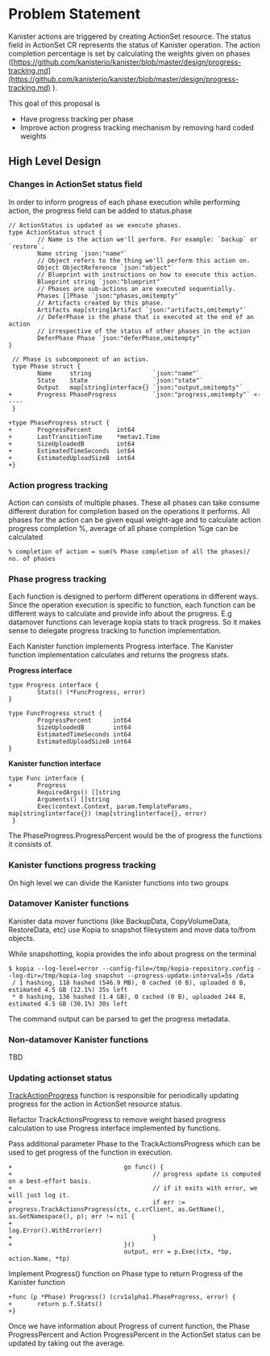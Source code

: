 # Problem Statement

Kanister actions are triggered by creating ActionSet resource. The status field in ActionSet CR represents the status of Kanister operation. The action completion percentage is set by calculating the weights given on phases ([https://github.com/kanisterio/kanister/blob/master/design/progress-tracking.md](https://github.com/kanisterio/kanister/blob/master/design/progress-tracking.md) ).

This goal of this proposal is

- Have progress tracking per phase
- Improve action progress tracking mechanism by removing hard coded weights

## High Level Design

### Changes in ActionSet status field

In order to inform progress of each phase execution while performing action, the progress field can be added to status.phase

```
// ActionStatus is updated as we execute phases.
type ActionStatus struct {
        // Name is the action we'll perform. For example: `backup` or `restore`.
        Name string `json:"name"`
        // Object refers to the thing we'll perform this action on.
        Object ObjectReference `json:"object"`
        // Blueprint with instructions on how to execute this action.
        Blueprint string `json:"blueprint"`
        // Phases are sub-actions an are executed sequentially.
        Phases []Phase `json:"phases,omitempty"`
        // Artifacts created by this phase.
        Artifacts map[string]Artifact `json:"artifacts,omitempty"`
        // DeferPhase is the phase that is executed at the end of an action
        // irrespective of the status of other phases in the action
        DeferPhase Phase `json:"deferPhase,omitempty"`
}

 // Phase is subcomponent of an action.
 type Phase struct {
        Name     string                 `json:"name"`
        State    State                  `json:"state"`
        Output   map[string]interface{} `json:"output,omitempty"`
+       Progress PhaseProgress          `json:"progress,omitempty"` <-----
 }

+type PhaseProgress struct {
+       ProgressPercent       int64
+       LastTransitionTime    *metav1.Time
+       SizeUploadedB         int64
+       EstimatedTimeSeconds  int64
+       EstimatedUploadSizeB  int64
+}
```

### Action progress tracking

Action can consists of multiple phases. These all phases can take consume different duration for completion based on the operations it performs. All phases for the action can be given equal weight-age and to calculate action progress completion %, average of all phase completion %ge can be calculated

```
% completion of action = sum(% Phase completion of all the phases)/ no. of phases
```

### Phase progress tracking

Each function is designed to perform different operations in different ways. Since the operation execution is specific to function, each function can be different ways to calculate and provide info about the progress. E.g datamover functions can leverage kopia stats to track progress. So it makes sense to delegate progress tracking to function implementation.

Each Kanister function implements Progress interface. The Kanister function implementation calculates and returns the progress stats.

**Progress interface**

```
type Progress interface {
        Stats() (*FuncProgress, error)
}

type FuncProgress struct {
        ProgressPercent      int64
        SizeUploadedB        int64
        EstimatedTimeSeconds int64
        EstimatedUploadSizeB int64
}
```

**Kanister function interface**

```
type Func interface {
+       Progress
        RequiredArgs() []string
        Arguments() []string
        Exec(context.Context, param.TemplateParams, map[string]interface{}) (map[string]interface{}, error)
 }
```

The PhaseProgress.ProgressPercent would be the of progress the functions it consists of.

### Kanister functions progress tracking

On high level we can divide the Kanister functions into two groups

### Datamover Kanister functions

Kanister data mover functions (like BackupData, CopyVolumeData, RestoreData, etc) use Kopia to snapshot filesystem and move data to/from objects.

While snapshotting, kopia provides the info about progress on the terminal

```
$ kopia --log-level=error --config-file=/tmp/kopia-repository.config --log-dir=/tmp/kopia-log snapshot --progress-update-interval=5s /data
 / 1 hashing, 118 hashed (546.9 MB), 0 cached (0 B), uploaded 0 B, estimated 4.5 GB (12.1%) 35s left
 * 0 hashing, 136 hashed (1.4 GB), 0 cached (0 B), uploaded 244 B, estimated 4.5 GB (30.1%) 30s left
```

The command output can be parsed to get the progress metadata.

### Non-datamover Kanister functions

TBD

### Updating actionset status

[TrackActionProgress](https://github.com/kanisterio/kanister/blob/master/pkg/progress/action.go#L47) function is responsible for periodically updating progress for the action in ActionSet resource status.

Refactor TrackActionsProgress to remove weight based progress calculation to use Progress interface implemented by functions.

Pass additional parameter Phase to the TrackActionsProgress which can be used to get progress of the function in execution.

```
+                               go func() {
+                                       // progress update is computed on a best-effort basis.
+                                       // if it exits with error, we will just log it.
+                                       if err := progress.TrackActionsProgress(ctx, c.crClient, as.GetName(), as.GetNamespace(), p); err != nil {
+                                               log.Error().WithError(err)
+                                       }
+                               }()
                                output, err = p.Exec(ctx, *bp, action.Name, *tp)

```

Implement Progress() function on Phase type to return Progress of the Kanister function

```
+func (p *Phase) Progress() (crv1alpha1.PhaseProgress, error) {
+       return p.f.Stats()
+}
```

Once we have information about Progress of current function, the Phase ProgressPercent and Action ProgressPercent in the ActionSet status can be updated by taking out the average.

